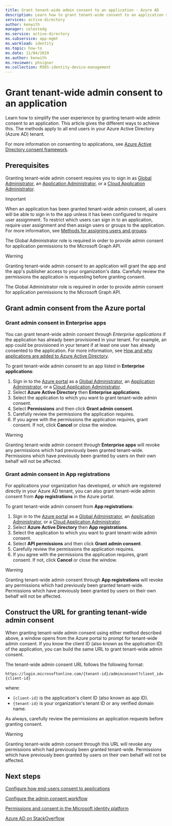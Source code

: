 ```yaml
---
title: Grant tenant-wide admin consent to an application - Azure AD
description: Learn how to grant tenant-wide consent to an application so that end-users are not prompted for consent when signing in to an application.
services: active-directory
author: kenwith
manager: celestedg
ms.service: active-directory
ms.subservice: app-mgmt
ms.workload: identity
ms.topic: how-to
ms.date: 11/04/2019
ms.author: kenwith
ms.reviewer: phsignor
ms.collection: M365-identity-device-management
---
```


# Grant tenant-wide admin consent to an application

Learn how to simplify the user experience by granting tenant-wide admin consent to an application. This article gives the different ways to achieve this. The methods apply to all end users in your Azure Active Directory (Azure AD) tenant.

For more information on consenting to applications, see [Azure Active Directory consent framework](../develop/consent-framework.md).

## Prerequisites

Granting tenant-wide admin consent requires you to sign in as [Global Administrator](../roles/permissions-reference.md#global-administrator), an [Application Administrator](../roles/permissions-reference.md#application-administrator), or a [Cloud Application Administrator](../roles/permissions-reference.md#cloud-application-administrator).

> [!IMPORTANT]
> When an application has been granted tenant-wide admin consent, all users will be able to sign in to the app unless it has been configured to require user assignment. To restrict which users can sign in to an application, require user assignment and then assign users or groups to the application. For more information, see [Methods for assigning users and groups](./assign-user-or-group-access-portal.md).
>
> The Global Administrator role is required in order to provide admin consent for application permissions to the Microsoft Graph API.

> [!WARNING]
> Granting tenant-wide admin consent to an application will grant the app and the app's publisher access to your organization's data. Carefully review the permissions the application is requesting before granting consent.
>
> The Global Administrator role is required in order to provide admin consent for application permissions to the Microsoft Graph API.

## Grant admin consent from the Azure portal

### Grant admin consent in Enterprise apps

You can grant tenant-wide admin consent through *Enterprise applications* if the application has already been provisioned in your tenant. For example, an app could be provisioned in your tenant if at least one user has already consented to the application. For more information, see [How and why applications are added to Azure Active Directory](../develop/active-directory-how-applications-are-added.md).

To grant tenant-wide admin consent to an app listed in **Enterprise applications**:

1. Sign in to the [Azure portal](https://portal.azure.com) as a [Global Administrator](../roles/permissions-reference.md#global-administrator), an [Application Administrator](../roles/permissions-reference.md#application-administrator), or a [Cloud Application Administrator](../roles/permissions-reference.md#cloud-application-administrator).
2. Select **Azure Active Directory** then **Enterprise applications**.
3. Select the application to which you want to grant tenant-wide admin consent.
4. Select **Permissions** and then click **Grant admin consent**.
5. Carefully review the permissions the application requires.
6. If you agree with the permissions the application requires, grant consent. If not, click **Cancel** or close the window.

> [!WARNING]
> Granting tenant-wide admin consent through **Enterprise apps** will revoke any permissions which had previously been granted tenant-wide. Permissions which have previously been granted by users on their own behalf will not be affected. 

### Grant admin consent in App registrations

For applications your organization has developed, or which are registered directly in your Azure AD tenant, you can also grant tenant-wide admin consent from **App registrations** in the Azure portal.

To grant tenant-wide admin consent from **App registrations**:

1. Sign in to the [Azure portal](https://portal.azure.com) as a [Global Administrator](../roles/permissions-reference.md#global-administrator), an [Application Administrator](../roles/permissions-reference.md#application-administrator), or a [Cloud Application Administrator](../roles/permissions-reference.md#cloud-application-administrator).
2. Select **Azure Active Directory** then **App registrations**.
3. Select the application to which you want to grant tenant-wide admin consent.
4. Select **API permissions** and then click **Grant admin consent**.
5. Carefully review the permissions the application requires.
6. If you agree with the permissions the application requires, grant consent. If not, click **Cancel** or close the window.

> [!WARNING]
> Granting tenant-wide admin consent through **App registrations** will revoke any permissions which had previously been granted tenant-wide. Permissions which have previously been granted by users on their own behalf will not be affected. 

## Construct the URL for granting tenant-wide admin consent

When granting tenant-wide admin consent using either method described above, a window opens from the Azure portal to prompt for tenant-wide admin consent. If you know the client ID (also known as the application ID) of the application, you can build the same URL to grant tenant-wide admin consent.

The tenant-wide admin consent URL follows the following format:

```http
https://login.microsoftonline.com/{tenant-id}/adminconsent?client_id={client-id}
```

where:

* `{client-id}` is the application's client ID (also known as app ID).
* `{tenant-id}` is your organization's tenant ID or any verified domain name.

As always, carefully review the permissions an application requests before granting consent.

> [!WARNING]
> Granting tenant-wide admin consent through this URL will revoke any permissions which had previously been granted tenant-wide. Permissions which have previously been granted by users on their own behalf will not be affected. 

## Next steps

[Configure how end-users consent to applications](configure-user-consent.md)

[Configure the admin consent workflow](configure-admin-consent-workflow.md)

[Permissions and consent in the Microsoft identity platform](../develop/v2-permissions-and-consent.md)

[Azure AD on StackOverflow](https://stackoverflow.com/questions/tagged/azure-active-directory)
